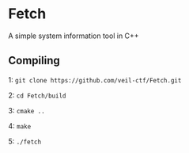 # Fetch
A simple system information tool in C++

## Compiling

1: `git clone https://github.com/veil-ctf/Fetch.git`

2: `cd Fetch/build`

3: `cmake ..`

4: `make`

5: `./fetch`
